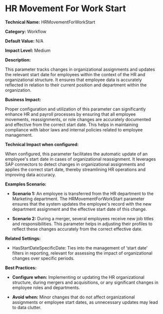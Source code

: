 # HR Movement For Work Start

**Technical Name:** HRMovementForWorkStart

**Category:** Workflow

**Default Value:** N/A

**Impact Level:** Medium

**Description:** 

This parameter tracks changes in organizational assignments and updates the relevant start date for employees within the context of the HR and organizational structure. It ensures that employee data is accurately reflected in relation to their current position and department within the organization.

**Business Impact:**

Proper configuration and utilization of this parameter can significantly enhance HR and payroll processes by ensuring that all employee movements, reassignments, or role changes are accurately documented and effective from the correct start date. This helps in maintaining compliance with labor laws and internal policies related to employee management.

**Technical Impact when configured:**

When configured, this parameter facilitates the automatic update of an employee's start date in cases of organizational reassignment. It leverages SAP connectors to detect changes in organizational assignments and applies the correct start date, thereby streamlining HR operations and improving data accuracy.

**Examples Scenario:**

- **Scenario 1:** An employee is transferred from the HR department to the Marketing department. The HRMovementForWorkStart parameter ensures that the system updates the employee's record with the new department assignment and the effective start date of this change.
  
- **Scenario 2:** During a merger, several employees receive new job titles and responsibilities. This parameter helps in adjusting their profiles to reflect these changes accurately from the correct effective date.

**Related Settings:** 

- HasStartDateSpecificDate: Ties into the management of ‘start date’ filters in reporting, relevant for assessing the impact of organizational changes over specific periods.

**Best Practices:** 

- **Configure when:** Implementing or updating the HR organizational structure, during mergers and acquisitions, or any significant changes in employee roles and departments.
  
- **Avoid when:** Minor changes that do not affect organizational assignments or employee start dates, as unnecessary updates may lead to data clutter.